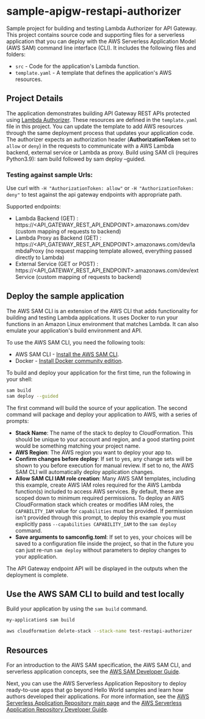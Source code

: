 # sample-apigw-restapi-authorizer

Sample project for building and testing Lambda Authorizer for API Gateway.
This project contains source code and supporting files for a serverless application that you can deploy with the AWS Serverless Application Model (AWS SAM) command line interface (CLI). It includes the following files and folders:

- `src` - Code for the application's Lambda function.
- `template.yaml` - A template that defines the application's AWS resources.

## Project Details
The application demonstrates building API Gateway REST APIs protected using [Lambda Authorizer](https://docs.aws.amazon.com/apigateway/latest/developerguide/apigateway-use-lambda-authorizer.html). These resources are defined in the `template.yaml` file in this project. 
You can update the template to add AWS resources through the same deployment process that updates your application code.
The authorizer expects an authorization header (**AuthorizationToken** set to `allow` or `deny`) in the requests to communicate with a AWS Lambda backend, external service or Lambda as proxy.
Build using SAM cli (requires Python3.9): sam build followed by sam deploy –guided.

### Testing against sample Urls: 

Use curl with `-H "AuthorizationToken: allow"` or `-H "AuthorizationToken: deny"` to test against the api gateway endpoints with appropriate path.

Supported endpoints:
* Lambda Backend (GET) : https://<API_GATEWAY_REST_API_ENDPOINT>.amazonaws.com/dev (custom mapping of requests to backend)
* Lambda Proxy as Backend (GET) : https://<API_GATEWAY_REST_API_ENDPOINT>.amazonaws.com/dev/lambdaProxy (no request mapping template allowed, everything passed directly to Lambda)
* External Service (GET or POST) : https://<API_GATEWAY_REST_API_ENDPOINT>.amazonaws.com/dev/extService (custom mapping of requests to backend)


## Deploy the sample application

The AWS SAM CLI is an extension of the AWS CLI that adds functionality for building and testing Lambda applications. It uses Docker to run your functions in an Amazon Linux environment that matches Lambda. It can also emulate your application's build environment and API.

To use the AWS SAM CLI, you need the following tools:

* AWS SAM CLI - [Install the AWS SAM CLI](https://docs.aws.amazon.com/serverless-application-model/latest/developerguide/serverless-sam-cli-install.html).
* Docker - [Install Docker community edition](https://hub.docker.com/search/?type=edition&offering=community).

To build and deploy your application for the first time, run the following in your shell:

```bash
sam build
sam deploy --guided
```

The first command will build the source of your application. The second command will package and deploy your application to AWS, with a series of prompts:

* **Stack Name**: The name of the stack to deploy to CloudFormation. This should be unique to your account and region, and a good starting point would be something matching your project name.
* **AWS Region**: The AWS region you want to deploy your app to.
* **Confirm changes before deploy**: If set to yes, any change sets will be shown to you before execution for manual review. If set to no, the AWS SAM CLI will automatically deploy application changes.
* **Allow SAM CLI IAM role creation**: Many AWS SAM templates, including this example, create AWS IAM roles required for the AWS Lambda function(s) included to access AWS services. By default, these are scoped down to minimum required permissions. To deploy an AWS CloudFormation stack which creates or modifies IAM roles, the `CAPABILITY_IAM` value for `capabilities` must be provided. If permission isn't provided through this prompt, to deploy this example you must explicitly pass `--capabilities CAPABILITY_IAM` to the `sam deploy` command.
* **Save arguments to samconfig.toml**: If set to yes, your choices will be saved to a configuration file inside the project, so that in the future you can just re-run `sam deploy` without parameters to deploy changes to your application.

The API Gateway endpoint API will be displayed in the outputs when the deployment is complete.

## Use the AWS SAM CLI to build and test locally

Build your application by using the `sam build` command.

```bash
my-application$ sam build
```

```bash
aws cloudformation delete-stack --stack-name test-restapi-authorizer
```

## Resources

For an introduction to the AWS SAM specification, the AWS SAM CLI, and serverless application concepts, see the [AWS SAM Developer Guide](https://docs.aws.amazon.com/serverless-application-model/latest/developerguide/what-is-sam.html).

Next, you can use the AWS Serverless Application Repository to deploy ready-to-use apps that go beyond Hello World samples and learn how authors developed their applications. For more information, see the [AWS Serverless Application Repository main page](https://aws.amazon.com/serverless/serverlessrepo/) and the [AWS Serverless Application Repository Developer Guide](https://docs.aws.amazon.com/serverlessrepo/latest/devguide/what-is-serverlessrepo.html).
